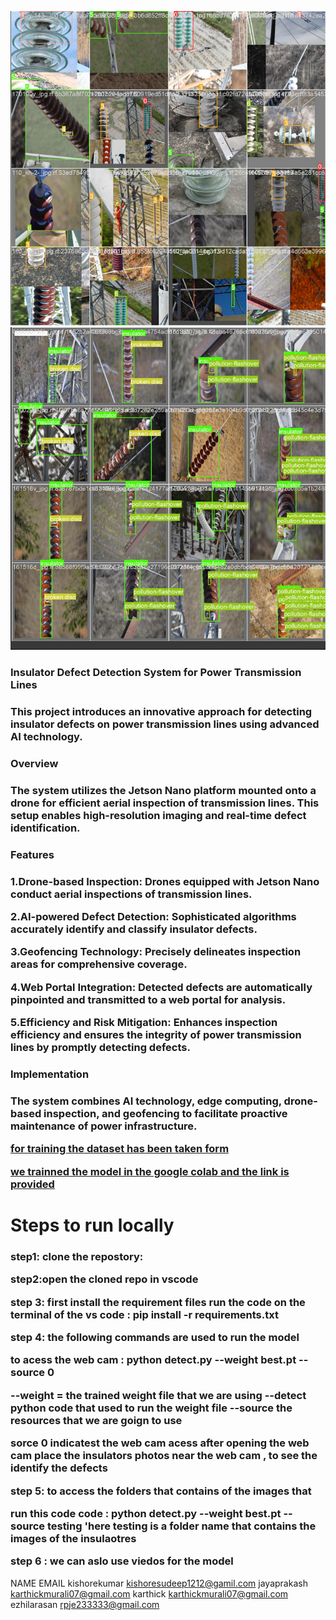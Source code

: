 ![the output of the model](https://github.com/Sector61/SECTOR_61-IIITDM/blob/main/Screenshot%20from%202024-03-16%2006-51-21.png)
![the Map of the model is 92.87%](https://github.com/Sector61/SECTOR_61-IIITDM/blob/main/Screenshot%20from%202024-03-16%2006-51-37.png)
<h3>Insulator Defect Detection System for Power Transmission Lines<h3>

This project introduces an innovative approach for detecting insulator defects on power transmission lines using advanced AI technology.

<h3>Overview<h3>

The system utilizes the Jetson Nano platform mounted onto a drone for efficient aerial inspection of transmission lines. This setup enables high-resolution imaging and real-time defect identification.

<h3>Features<h3>

  1.Drone-based Inspection: Drones equipped with Jetson Nano conduct aerial inspections of transmission lines.
  
  2.AI-powered Defect Detection: Sophisticated algorithms accurately identify and classify insulator defects.
  
  3.Geofencing Technology: Precisely delineates inspection areas for comprehensive coverage.
  
  4.Web Portal Integration: Detected defects are automatically pinpointed and transmitted to a web portal for analysis.
  
  5.Efficiency and Risk Mitigation: Enhances inspection efficiency and ensures the integrity of power transmission lines by promptly detecting defects.

<h3>Implementation<h3>

The system combines AI technology, edge computing, drone-based inspection, and geofencing to facilitate proactive maintenance of power infrastructure.

[for training the dataset has been taken form](https://app.roboflow.com/simple-3btlb/insulator-inspection-kq32m/1)

[we trainned the model in the google colab and the link is provided](https://colab.research.google.com/drive/1PCnqLbyeMNyjEbXZ7ToCNfvQl6mShm6o?usp=sharing)

<h1>Steps to run locally</h1>
<h3>step1: clone the repostory:

step2:open the cloned repo in vscode 

step 3: first install the requirement files
run the code on the terminal of the vs code  : pip install -r requirements.txt

step 4: the following commands are used to run the model

to acess the web cam : python detect.py --weight best.pt --source 0

--weight = the trained weight file that we are using 
--detect python code that used to run the weight file
--source the resources that we are goign to use 

sorce 0 indicatest the web cam acess after opening the web cam place the insulators photos near the web cam , to see the identify the defects 

step 5: to access the folders that contains of the images that

run this code 
code : python detect.py --weight best.pt --source testing
'here testing is a folder name that contains the images of the insulaotres

step 6 : we can aslo use viedos for the model</h3>



NAME                       EMAIL
kishorekumar               kishoresudeep1212@gamil.com
jayaprakash                karthickmurali07@gmail.com
karthick                   karthickmurali07@gmail.com
ezhilarasan               rpje233333@gmail.com
